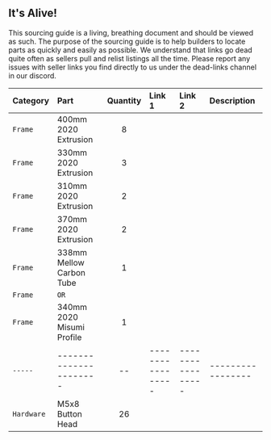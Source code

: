 ## It's Alive!
This sourcing guide is a living, breathing document and should be viewed as such. The purpose of the sourcing guide is to help builders to locate parts as quickly and easily as possible. We understand that links go dead quite often as sellers pull and relist listings all the time. Please report any issues with seller links you find directly to us under the dead-links channel in our discord.


| Category | Part | Quantity | Link 1 | Link 2 | Description |
| :--- | :--- | :----: | :--- | :--- | :--- |
| `Frame` | 400mm 2020 Extrusion | 8 |
| `Frame` | 330mm 2020 Extrusion | 3 |
| `Frame` | 310mm 2020 Extrusion | 2 |
| `Frame` | 370mm 2020 Extrusion | 2 |
| `Frame` | 338mm Mellow Carbon Tube | 1 |
| `Frame` | `OR` |
| `Frame` | 340mm 2020 Misumi Profile | 1 |
| `-----` | ---------------------- | -- | ----------------- | ----------------- | ----------------- |
| `Hardware` | M5x8 Button Head | 26 |
